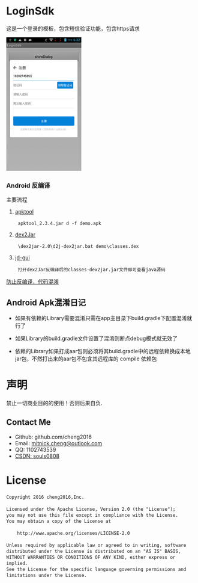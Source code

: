 # LoginSdk
这是一个登录的模板，包含短信验证功能，包含https请求

![](screenshort/2016-08-25-18-32-10.png)   

### Android 反编译

主要流程

1. [apktool](https://www.softpedia.com/get/Programming/Debuggers-Decompilers-Dissasemblers/ApkTool.shtml)

        apktool_2.3.4.jar d -f demo.apk
    
2. [dex2Jar](https://nchc.dl.sourceforge.net/project/dex2jar/dex2jar-2.0.zip)

        \dex2jar-2.0\d2j-dex2jar.bat demo\classes.dex

3. [jd-gui](https://www.softpedia.com/get/Programming/Debuggers-Decompilers-Dissasemblers/JD-GUI.shtml)
  
        打开dex2Jar反编译后的classes-dex2jar.jar文件即可查看java源码
  
[防止反编译，代码混淆](https://github.com/cheng2016/OkhttpHelper)


## Android Apk混淆日记
    
- 如果有依赖的Library需要混淆只需在app主目录下build.gradle下配置混淆就行了

- 如果Library的build.gradle文件设置了混淆则断点debug模式就无效了

- 依赖的Library如果打成aar包则必须将其build.gradle中的远程依赖换成本地jar包，不然打出来的aar包不包含其远程库的 compile 依赖包


# 声明

禁止一切商业目的的使用！否则后果自负.


## Contact Me

- Github: github.com/cheng2016
- Email: mitnick.cheng@outlook.com
- QQ: 1102743539
- [CSDN: souls0808](https://blog.csdn.net/chengzhenjia?type=blog)


# License

    Copyright 2016 cheng2016,Inc.

    Licensed under the Apache License, Version 2.0 (the "License");
    you may not use this file except in compliance with the License.
    You may obtain a copy of the License at

        http://www.apache.org/licenses/LICENSE-2.0

    Unless required by applicable law or agreed to in writing, software
    distributed under the License is distributed on an "AS IS" BASIS,
    WITHOUT WARRANTIES OR CONDITIONS OF ANY KIND, either express or implied.
    See the License for the specific language governing permissions and
    limitations under the License.
